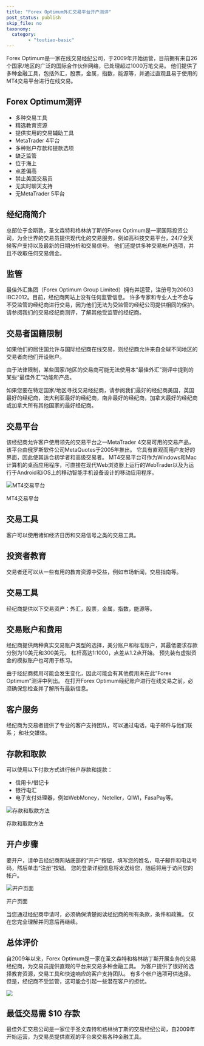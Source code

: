```yaml
---
title: "Forex Optimum外汇交易平台开户测评"
post_status: publish
skip_file: no
taxonomy:
  category:
        - "toutiao-basic"
---
```


Forex Optimum是一家在线交易经纪公司，于2009年开始运营，目前拥有来自26个国家/地区的广泛的国际合作伙伴网络，已处理超过1000万笔交易。 他们提供了多种金融工具，包括外汇，股票，金属，指数，能源等，并通过直观且易于使用的MT4交易平台进行在线交易。

## Forex Optimum测评

- 多种交易工具
- 精选教育资源
- 提供实用的交易辅助工具
- MetaTrader 4平台
- 多种账户存款和提款选项
- 缺乏监管
- 位于海上
- 点差偏高
- 禁止美国交易员
- 无实时聊天支持
- 无MetaTrader 5平台

## 经纪商简介

总部位于金斯敦，圣文森特和格林纳丁斯的Forex Optimum是一家国际投资公司，为全世界的交易员提供现代化的交易服务，例如高科技交易平台，24/7全天候客户支持以及最新的日期分析和交易信号。 他们还提供多种交易帐户选项，并且不收取任何交易佣金。

## 监管

最佳外汇集团（Forex Optimum Group Limited）拥有并运营，注册号为20603 IBC2012。目前，经纪商网站上没有任何监管信息。 许多专家和专业人士不会与不受监管的经纪商进行交易，因为他们无法为受监管的经纪公司提供相同的保护。 请参阅我们的交易经纪商测评，了解其他受监管的经纪商。

## 交易者国籍限制

如果他们的居住国允许与国际经纪商在线交易，则经纪商允许来自全球不同地区的交易者向他们开设账户。

由于法律限制，某些国家/地区的交易商可能无法使用本“最佳外汇”测评中提到的某些“最佳外汇”功能和产品。

如果您要在特定国家/地区寻找交易经纪商，请参阅我们最好的经纪商美国，英国最好的经纪商，澳大利亚最好的经纪商，南非最好的经纪商，加拿大最好的经纪商或加拿大所有其他国家的最好经纪商。

## 交易平台

该经纪商允许客户使用领先的交易平台之一MetaTrader 4交易可用的交易产品，该平台由俄罗斯软件公司MetaQuotes于2005年推出。 它具有直观而用户友好的界面，因此使其适合初学者和高级交易者。 MT4交易平台可作为Windows和Mac计算机的桌面应用程序，可直接在现代Web浏览器上运行的WebTrader以及为运行于Android和iOS上的移动智能手机设备设计的移动应用程序。

![MT4交易平台](https://cdn.fendou.la/funstoutiao/2020/11/Forex-Optimum-Review-Trading-Platform-.jpg "MT4交易平台")

MT4交易平台

## 交易工具

客户可以使用诸如经济日历和交易信号之类的交易工具。

## 投资者教育

交易者还可以从一些有用的教育资源中受益，例如市场新闻，交易指南等。

## 交易工具

经纪商提供以下交易资产：外汇，股票，金属，指数，能源等。

## 交易账户和费用

经纪商提供两种真实交易账户类型的选择，美分账户和标准账户，其最低要求存款分别为10美元和300美元。 杠杆高达1:1000，点差从1.2点开始。 预先装有虚拟资金的模拟账户也可用于练习。

由于经纪商费用可能会发生变化，因此可能会有其他费用未在此“Forex Optimum”测评中列出。 在打开Forex Optimum经纪账户进行在线交易之前，必须确保您检查并了解所有最新信息。

## 客户服务

经纪商为交易者提供了专业的客户支持团队，可以通过电话，电子邮件与他们联系； 和社交媒体。

## 存款和取款

可以使用以下付款方式进行帐户存款和提款：

- 信用卡/借记卡
- 银行电汇
- 电子支付处理器，例如WebMoney，Neteller，QIWI，FasaPay等。

![存款和取款方法](https://cdn.fendou.la/funstoutiao/2020/11/Forex-Optimum-Review-Deposit-and-Withdrawal-Methods.jpg "存款和取款方法")

存款和取款方法

## 开户步骤

要开户，请单击经纪商网站底部的“开户”按钮，填写您的姓名，电子邮件和电话号码，然后单击“注册”按钮。 您的登录详细信息将发送给您，随后将用于访问您的帐户。

![开户页面](https://cdn.fendou.la/funstoutiao/2020/11/Forex-Optimum-Review-Account-Opening-Page.jpg "开户页面")

开户页面

当您通过经纪商申请时，必须确保清楚阅读经纪商的所有条款，条件和政策。 仅在您完全理解并同意后再继续。

## 总体评价

自2009年以来，Forex Optimum是一家在圣文森特和格林纳丁斯开展业务的交易经纪商，为交易员提供直观的平台来交易多种金融工具。 为客户提供了很好的选择教育资源，交易工具和快速响应的客户支持团队。 有多个帐户选项可供选择。 但是，经纪商不受监管，这可能会引起一些潜在客户的担忧。

![](https://cdn.fendou.la/funstoutiao/2020/11/Forex-Optimum-Logo.png)

## 最低交易需 **$10** 存款

最佳外汇交易公司是一家位于圣文森特和格林纳丁斯的交易经纪公司，自2009年开始运营，为交易员提供直观的平台来交易各种金融工具。
